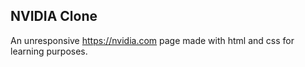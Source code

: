 ## NVIDIA Clone
An unresponsive https://nvidia.com page made with html and css for learning purposes.
